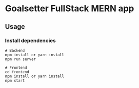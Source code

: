# Goalsetter FullStack MERN app

## Usage 

### Install dependencies 
```
# Backend
npm install or yarn install
npm run server 

# Frontend 
cd frontend 
npm install or yarn install 
npm start 
```
